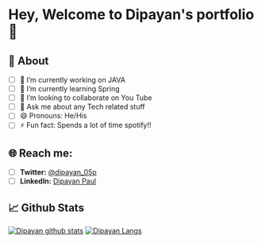 # Hey, Welcome to Dipayan's portfolio 👋

## 💫 About
- [ ] 🔭 I’m currently working on JAVA
- [ ] 🌱 I’m currently learning Spring
- [ ] 👯 I’m looking to collaborate on You Tube
- [ ] 💬 Ask me about any Tech related stuff
- [ ] 😄 Pronouns: He/His
- [ ] ⚡ Fun fact: Spends a lot of time spotify!!

## 🌐 Reach me: 
- [ ] **Twitter:** [@dipayan_05p](https://twitter.com/dipayan_05p) 
- [ ] **LinkedIn:** [Dipayan Paul](https://www.linkedin.com/in/dipayan-paul-875130185/)

## 📈 Github Stats
[![Dipayan github stats](https://github-readme-stats.vercel.app/api?username=dipayan0599&&show_icons=true&title_color=ffffff&icon_color=bb2acf&text_color=daf7dc&bg_color=151515)](https://github.com/dipayan0599)
[![Dipayan Langs](https://github-readme-stats.vercel.app/api/top-langs/?username=dipayan0599&layout=compact&&show_icons=true&title_color=ffffff&icon_color=bb2acf&text_color=daf7dc&bg_color=151515)](https://github.com/dipayan0599)
